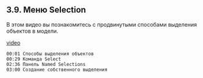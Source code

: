 ## 3.9. Меню Selection

В этом видео вы познакомитесь с продвинутыми способами выделения объектов в модели.

[video](https://player.softculture.cc/embed/online/RHN/RHN_72.15.06_L3-9_Selection_Menu)

``` chapters
00:01 Способы выделения объектов
00:29 Команда Select
02:36 Панель Named Selections
03:00 Создание собственного выделения
```